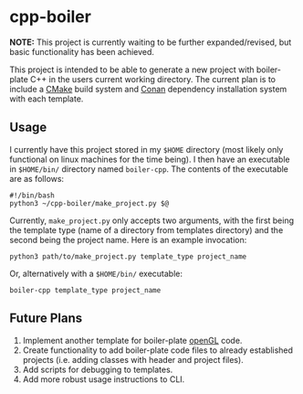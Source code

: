 # cpp-boiler
**NOTE:** This project is currently waiting to be further expanded/revised, but basic functionality has been achieved.  
    
This project is intended to be able to generate a new project with boiler-plate C++ in the users current working directory. The current plan is to include a [CMake](https://cmake.org/) build system and [Conan](https://conan.io/) dependency installation system with each template.


## Usage
I currently have this project stored in my `$HOME` directory (most likely only functional on linux machines for the time being).
I then have an executable in `$HOME/bin/` directory named `boiler-cpp`. The contents of the executable are as follows:
```
#!/bin/bash 
python3 ~/cpp-boiler/make_project.py $@
```
Currently, `make_project.py` only accepts two arguments, with the first being the template type (name of a directory from templates directory) and the second being the project name. Here is an example invocation:
```
python3 path/to/make_project.py template_type project_name
```
Or, alternatively with a `$HOME/bin/` executable:
```
boiler-cpp template_type project_name
```

## Future Plans
1. Implement another template for boiler-plate [openGL](https://www.opengl.org//) code.
2. Create functionality to add boiler-plate code files to already established projects (i.e. adding classes with header and project files).
3. Add scripts for debugging to templates.
4. Add more robust usage instructions to CLI.
 
